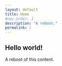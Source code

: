 ```yaml
---
layout: default
title: Home
#nav_order: 1
description: "A reboot."
permalink: /
---
```


## Hello world!

A reboot of this content.
